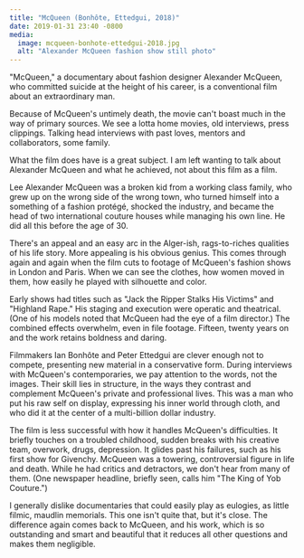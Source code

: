 ```yaml
---
title: "McQueen (Bonhôte, Ettedgui, 2018)"
date: 2019-01-31 23:40 -0800
media:
  image: mcqueen-bonhote-ettedgui-2018.jpg
  alt: "Alexander McQueen fashion show still photo"
---
```


"McQueen," a documentary about fashion designer Alexander McQueen, who committed suicide at the height of his career, is a conventional film about an extraordinary man.

Because of McQueen's untimely death, the movie can't boast much in the way of primary sources. We see a lotta home movies, old interviews, press clippings. Talking head interviews with past loves, mentors and collaborators, some family.

What the film does have is a great subject. I am left wanting to talk about Alexander McQueen and what he achieved, not about this film as a film.

Lee Alexander McQueen was a broken kid from a working class family, who grew up on the wrong side of the wrong town, who turned himself into a something of a fashion protégé, shocked the industry, and became the head of two international couture houses while managing his own line. He did all this before the age of 30.

There's an appeal and an easy arc in the Alger-ish, rags-to-riches qualities of his life story. More appealing is his obvious genius. This comes through again and again when the film cuts to footage of McQueen's fashion shows in London and Paris. When we can see the clothes, how women moved in them, how easily he played with silhouette and color.

Early shows had titles such as "Jack the Ripper Stalks His Victims" and "Highland Rape." His staging and execution were operatic and theatrical. (One of his models noted that McQueen had the eye of a film director.) The combined effects overwhelm, even in file footage. Fifteen, twenty years on and the work retains boldness and daring.

Filmmakers Ian Bonhôte and Peter Ettedgui are clever enough not to compete, presenting new material in a conservative form. During interviews with McQueen's contemporaries, we pay attention to the words, not the images. Their skill lies in structure, in the ways they contrast and complement McQueen's private and professional lives. This was a man who put his raw self on display, expressing his inner world through cloth, and who did it at the center of a multi-billion dollar industry.

The film is less successful with how it handles McQueen's difficulties. It briefly touches on a troubled childhood, sudden breaks with his creative team, overwork, drugs, depression. It glides past his failures, such as his first show for Givenchy. McQueen was a towering, controversial figure in life and death. While he had critics and detractors, we don't hear from many of them. (One newspaper headline, briefly seen, calls him "The King of Yob Couture.")

I generally dislike documentaries that could easily play as eulogies, as little filmic, maudlin memorials. This one isn't quite that, but it's close. The difference again comes back to McQueen, and his work, which is so outstanding and smart and beautiful that it reduces all other questions and makes them negligible.
